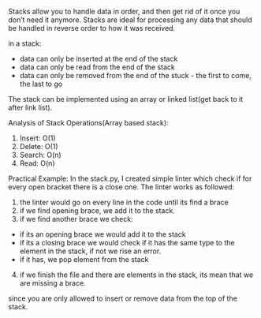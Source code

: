 Stacks allow you to handle data in order, and then get rid of it once you don’t need it anymore.
Stacks are ideal for processing any data that should be handled in reverse order to how it was received.

in a stack:
* data can only be inserted at the end of the stack
* data can only be read from the end of the stack
* data can only be removed from the end of the stuck - the first to come, the last to go

The stack can be implemented using an array or linked list(get back to it after link list).



Analysis of Stack Operations(Array based stack): 
1. Insert: O(1)
2. Delete: O(1)
3. Search: O(n)
4. Read: O(n)

Practical Example:
In the stack.py, I created simple linter which check if for every open bracket there is a close one. The linter works as followed:

1. the linter would go on every line in the code until its find a brace
2. if we find opening brace, we add it to the stack.
3. if we find another brace we check:
  * if its an opening brace we would add it to the stack
  * if its a closing brace we would check if it has the same type to the element in the stack, if not we rise an error.
  * if it has, we pop element from the stack
4. if we finish the file and there are elements in the stack, its mean that we are missing a brace.

since you are only allowed to insert or remove data from the top of the stack.